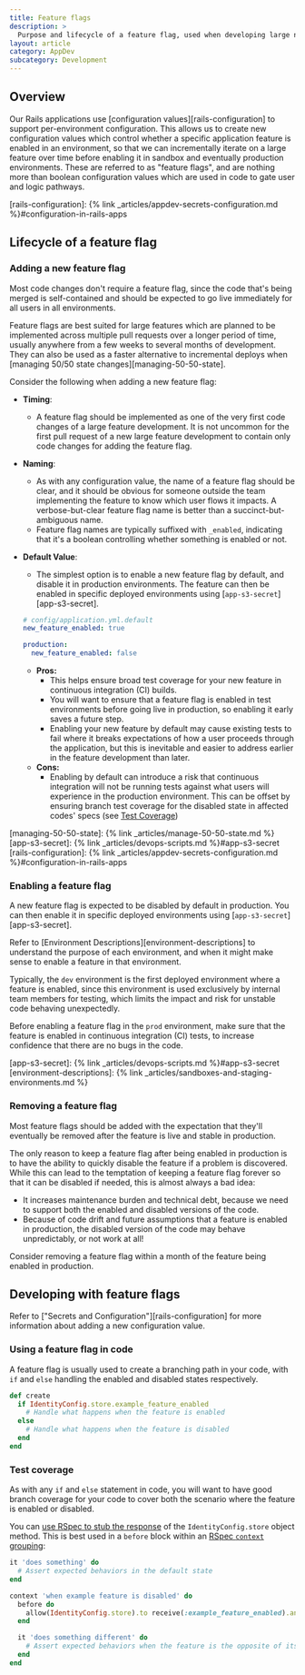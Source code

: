```yaml
---
title: Feature flags
description: >
  Purpose and lifecycle of a feature flag, used when developing large new features.
layout: article
category: AppDev
subcategory: Development
---
```


## Overview

Our Rails applications use [configuration values][rails-configuration] to support per-environment configuration. This allows us to create new configuration values which control whether a specific application feature is enabled in an environment, so that we can incrementally iterate on a large feature over time before enabling it in sandbox and eventually production environments. These are referred to as "feature flags", and are nothing more than boolean configuration values which are used in code to gate user and logic pathways.

[rails-configuration]: {% link _articles/appdev-secrets-configuration.md %}#configuration-in-rails-apps

## Lifecycle of a feature flag

### Adding a new feature flag

Most code changes don't require a feature flag, since the code that's being merged is self-contained and should be expected to go live immediately for all users in all environments.

Feature flags are best suited for large features which are planned to be implemented across multiple pull requests over a longer period of time, usually anywhere from a few weeks to several months of development. They can also be used as a faster alternative to incremental deploys when [managing 50/50 state changes][managing-50-50-state].

Consider the following when adding a new feature flag:

- **Timing**:
  - A feature flag should be implemented as one of the very first code changes of a large feature development. It is not uncommon for the first pull request of a new large feature development to contain only code changes for adding the feature flag.
- **Naming**:
  - As with any configuration value, the name of a feature flag should be clear, and it should be obvious for someone outside the team implementing the feature to know which user flows it impacts. A verbose-but-clear feature flag name is better than a succinct-but-ambiguous name.
  - Feature flag names are typically suffixed with `_enabled`, indicating that it's a boolean controlling whether something is enabled or not.
- **Default Value**:
  - The simplest option is to enable a new feature flag by default, and disable it in production environments. The feature can then be enabled in specific deployed environments using [`app-s3-secret`][app-s3-secret].

  ```yaml
  # config/application.yml.default
  new_feature_enabled: true

  production:
    new_feature_enabled: false
  ```

    - **Pros:**
      - This helps ensure broad test coverage for your new feature in continuous integration (CI) builds.
      - You will want to ensure that a feature flag is enabled in test environments before going live in production, so enabling it early saves a future step.
      - Enabling your new feature by default may cause existing tests to fail where it breaks expectations of how a user proceeds through the application, but this is inevitable and easier to address earlier in the feature development than later.
    - **Cons:**
      - Enabling by default can introduce a risk that continuous integration will not be running tests against what users will experience in the production environment. This can be offset by ensuring branch test coverage for the disabled state in affected codes' specs (see [Test Coverage](#test-coverage))

[managing-50-50-state]: {% link _articles/manage-50-50-state.md %}
[app-s3-secret]: {% link _articles/devops-scripts.md %}#app-s3-secret
[rails-configuration]: {% link _articles/appdev-secrets-configuration.md %}#configuration-in-rails-apps

### Enabling a feature flag

A new feature flag is expected to be disabled by default in production. You can then enable it in specific deployed environments using [`app-s3-secret`][app-s3-secret].

Refer to [Environment Descriptions][environment-descriptions] to understand the purpose of each environment, and when it might make sense to enable a feature in that environment.

Typically, the `dev` environment is the first deployed environment where a feature is enabled, since this environment is used exclusively by internal team members for testing, which limits the impact and risk for unstable code behaving unexpectedly.

Before enabling a feature flag in the `prod` environment, make sure that the feature is enabled in continuous integration (CI) tests, to increase confidence that there are no bugs in the code.

[app-s3-secret]: {% link _articles/devops-scripts.md %}#app-s3-secret
[environment-descriptions]: {% link _articles/sandboxes-and-staging-environments.md %}

### Removing a feature flag

Most feature flags should be added with the expectation that they'll eventually be removed after the feature is live and stable in production.

The only reason to keep a feature flag after being enabled in production is to have the ability to quickly disable the feature if a problem is discovered. While this can lead to the temptation of keeping a feature flag forever so that it can be disabled if needed, this is almost always a bad idea:

- It increases maintenance burden and technical debt, because we need to support both the enabled and disabled versions of the code.
- Because of code drift and future assumptions that a feature is enabled in production, the disabled version of the code may behave unpredictably, or not work at all!

Consider removing a feature flag within a month of the feature being enabled in production.

## Developing with feature flags

Refer to ["Secrets and Configuration"][rails-configuration] for more information about adding a new configuration value.

### Using a feature flag in code

A feature flag is usually used to create a branching path in your code, with `if` and `else` handling the enabled and disabled states respectively.

```rb
def create
  if IdentityConfig.store.example_feature_enabled
    # Handle what happens when the feature is enabled
  else
    # Handle what happens when the feature is disabled
  end
end
```

### Test coverage

As with any `if` and `else` statement in code, you will want to have good branch coverage for your code to cover both the scenario where the feature is enabled or disabled.

You can [use RSpec to stub the response](https://rspec.info/features/3-12/rspec-mocks/configuring-responses/returning-a-value/) of the `IdentityConfig.store` object method. This is best used in a `before` block within an [RSpec `context` grouping](https://rspec.info/features/3-12/rspec-core/example-groups/basic-structure/):

```rb
it 'does something' do
  # Assert expected behaviors in the default state
end

context 'when example feature is disabled' do
  before do
    allow(IdentityConfig.store).to receive(:example_feature_enabled).and_return(false)
  end

  it 'does something different' do
    # Assert expected behaviors when the feature is the opposite of its default value
  end
end
```
